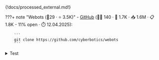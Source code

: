 {!docs/processed_external.md!}

???+ note "Webots (🥇29 · ⭐ 3.5K)"
    - [GitHub](https://github.com/cyberbotics/webots) (👨‍💻 140 · 🔀 1.7K · 📥 1.6M · 📋 1.8K - 11% open · ⏱️ 12.04.2025):

        ```
        git clone https://github.com/cyberbotics/webots
        ```
<details><summary>Test</summary>
[This is a test.](test)
</details>